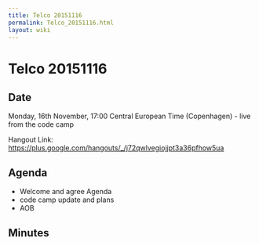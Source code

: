 ```yaml
---
title: Telco 20151116
permalink: Telco_20151116.html
layout: wiki
---
```

Telco 20151116
==============

Date
----

Monday, 16th November, 17:00 Central European Time (Copenhagen) - live
from the code camp

Hangout Link:
<https://plus.google.com/hangouts/_/j72qwlvegiojjpt3a36pfhow5ua>

Agenda
------

-   Welcome and agree Agenda
-   code camp update and plans
-   AOB

Minutes
-------
